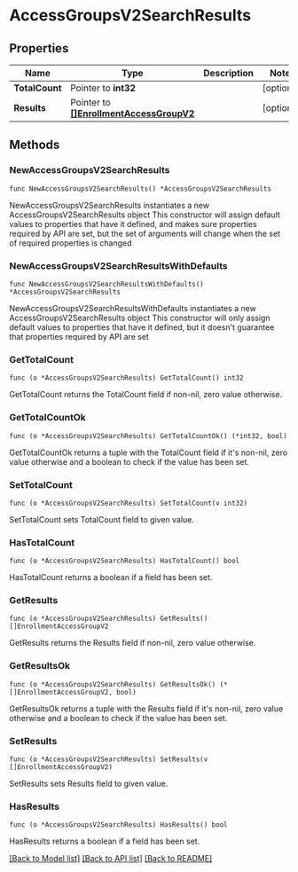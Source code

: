 # AccessGroupsV2SearchResults

## Properties

Name | Type | Description | Notes
------------ | ------------- | ------------- | -------------
**TotalCount** | Pointer to **int32** |  | [optional] 
**Results** | Pointer to [**[]EnrollmentAccessGroupV2**](EnrollmentAccessGroupV2.md) |  | [optional] 

## Methods

### NewAccessGroupsV2SearchResults

`func NewAccessGroupsV2SearchResults() *AccessGroupsV2SearchResults`

NewAccessGroupsV2SearchResults instantiates a new AccessGroupsV2SearchResults object
This constructor will assign default values to properties that have it defined,
and makes sure properties required by API are set, but the set of arguments
will change when the set of required properties is changed

### NewAccessGroupsV2SearchResultsWithDefaults

`func NewAccessGroupsV2SearchResultsWithDefaults() *AccessGroupsV2SearchResults`

NewAccessGroupsV2SearchResultsWithDefaults instantiates a new AccessGroupsV2SearchResults object
This constructor will only assign default values to properties that have it defined,
but it doesn't guarantee that properties required by API are set

### GetTotalCount

`func (o *AccessGroupsV2SearchResults) GetTotalCount() int32`

GetTotalCount returns the TotalCount field if non-nil, zero value otherwise.

### GetTotalCountOk

`func (o *AccessGroupsV2SearchResults) GetTotalCountOk() (*int32, bool)`

GetTotalCountOk returns a tuple with the TotalCount field if it's non-nil, zero value otherwise
and a boolean to check if the value has been set.

### SetTotalCount

`func (o *AccessGroupsV2SearchResults) SetTotalCount(v int32)`

SetTotalCount sets TotalCount field to given value.

### HasTotalCount

`func (o *AccessGroupsV2SearchResults) HasTotalCount() bool`

HasTotalCount returns a boolean if a field has been set.

### GetResults

`func (o *AccessGroupsV2SearchResults) GetResults() []EnrollmentAccessGroupV2`

GetResults returns the Results field if non-nil, zero value otherwise.

### GetResultsOk

`func (o *AccessGroupsV2SearchResults) GetResultsOk() (*[]EnrollmentAccessGroupV2, bool)`

GetResultsOk returns a tuple with the Results field if it's non-nil, zero value otherwise
and a boolean to check if the value has been set.

### SetResults

`func (o *AccessGroupsV2SearchResults) SetResults(v []EnrollmentAccessGroupV2)`

SetResults sets Results field to given value.

### HasResults

`func (o *AccessGroupsV2SearchResults) HasResults() bool`

HasResults returns a boolean if a field has been set.


[[Back to Model list]](../README.md#documentation-for-models) [[Back to API list]](../README.md#documentation-for-api-endpoints) [[Back to README]](../README.md)


